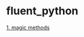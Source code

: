 # fluent_python

  [1. magic methods](https://github.com/hsh2438/fluent_python/blob/master/1_magic_methods.md)
